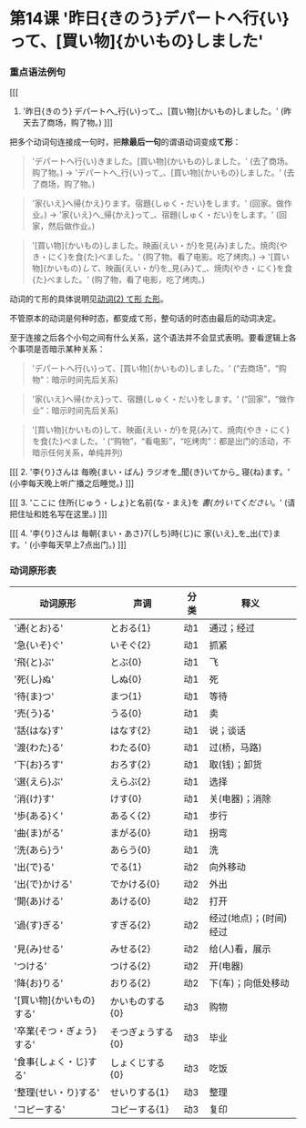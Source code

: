 # 第14课 '昨日{きのう}デパートへ行{い}って、[買い物]{かいもの}しました'

### 重点语法例句

[[[
1. '昨日{きのう} デパートへ_行{い}って_、[買い物]{かいもの}しました。' (昨天去了商场，购了物。)
]]]

把多个动词句连接成一句时，把**除最后一句**的谓语动词变成**て形**：
> 'デパートへ行{い}きました。[買い物]{かいもの}しました。' (去了商场。购了物。)
> → 'デパートへ_行{い}って_、[買い物]{かいもの}しました。' (去了商场，购了物。)

> '家{いえ}へ帰{かえ}ります。宿題{しゅく・だい}をします。' (回家。做作业。)
> → '家{いえ}へ_帰{かえ}って_、宿題{しゅく・だい}をします。' (回家，然后做作业。)

> '[買い物]{かいもの}しました。映画{えい・が}を見{み}ました。焼肉{やき・にく}を食{た}べました。' (购了物。看了电影。吃了烤肉。)
> → '[買い物]{かいもの}_して_、映画{えい・が}を_見{み}て_、焼肉{やき・にく}を食{た}べました。' (购了物，看了电影，吃了烤肉。)

动词的て形的具体说明见[动词(2) て形 た形](/语法/%E5%8A%A8%E8%AF%8D2.md)。

不管原本的动词是何种时态，都变成て形，整句话的时态由最后的动词决定。

至于连接之后各个小句之间有什么关系，这个语法并不会显式表明。要看逻辑上各个事项是否暗示某种关系：

> 'デパートへ行{い}って、[買い物]{かいもの}しました。'
> (“去商场”，“购物”：暗示时间先后关系)

> '家{いえ}へ帰{かえ}って、宿題{しゅく・だい}をします。'
> (“回家”，“做作业”：暗示时间先后关系)

> '[買い物]{かいもの}して、映画{えい・が}を見{み}て、焼肉{やき・にく}を食{た}べました。'
> (“购物”，“看电影”，“吃烤肉”：都是出门的活动，不暗示任何关系，单纯并列)

[[[
2. '李{り}さんは 毎晩{まい・ばん} ラジオを_聞{き}いてから_ 寝{ね}ます。' (小李每天晚上听广播之后睡觉。)
]]]

[[[
3. 'ここに 住所{じゅう・しょ}と名前{な・まえ}を _書{か}いてください_。' (请把住址和姓名写在这里。)
]]]

[[[
4. '李{り}さんは 毎朝{まい・あさ}7{しち}時{じ}に 家{いえ}_を_出{で}ます。' (小李每天早上7点出门。)
]]]


### 动词原形表
|动词原形       |声调         |分类|释义
|---------------|-------------|----|------|
'通{とお}る'    |とおる{1}    |动1 |通过；经过
'急{いそ}ぐ'    |いそぐ{2}    |动1 |抓紧
'飛{と}ぶ'      |とぶ{0}      |动1 |飞
'死{し}ぬ'      |しぬ{0}      |动1 |死
'待{ま}つ'      |まつ{1}      |动1 |等待
'売{う}る'      |うる{0}      |动1 |卖
'話{はな}す'    |はなす{2}    |动1 |说；谈话
'渡{わた}る'    |わたる{0}    |动1 |过(桥，马路)
'下{お}ろす'    |おろす{2}    |动1 |取(钱)；卸货
'選{えら}ぶ'    |えらぶ{2}    |动1 |选择
'消{け}す'      |けす{0}      |动1 |关(电器)；消除
'歩{ある}く'    |あるく{2}    |动1 |步行
'曲{ま}がる'    |まがる{0}    |动1 |拐弯
'洗{あら}う'    |あらう{0}    |动1 |洗
'出{で}る'      |でる{1}      |动2 |向外移动
'出{で}かける'  |でかける{0}  |动2 |外出
'開{あ}ける'    |あける{0}    |动2 |打开
'過{す}ぎる'    |すぎる{2}    |动2 |经过(地点)；(时间)经过
'見{み}せる'    |みせる{2}    |动2 |给(人)看，展示
'つける'        |つける{2}    |动2 |开(电器)
'降{お}りる'    |おりる{2}    |动2 |下(车)；向低处移动
'[買い物]{かいもの}する' |かいものする{0}    |动3 |购物
'卒業{そつ・ぎょう}する'  |そつぎょうする{0}  |动3 |毕业
'食事{しょく・じ}する'    |しょくじする{0}    |动3 |吃饭
'整理{せい・り}する'      |せいりする{1}      |动3 |整理
'コピーする'    |コピーする{1}|动3 |复印
